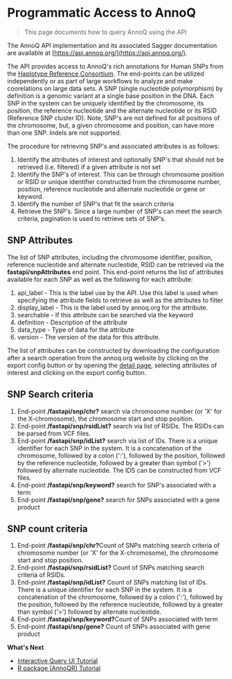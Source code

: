 ---
---

# Programmatic Access to AnnoQ

> This page documents how to query AnnoQ using the API

The AnnoQ API implementation and its associated Sagger documentation are available at [https://api.annoq.org/](https://api.annoq.org/).

The API provides access to AnnoQ's rich annotations for Human SNPs from the [Haplotype Reference Consortium](https://www.sanger.ac.uk/collaboration/haplotype-reference-consortium/).  The end-points can be utilized independently or as part of large workflows to analyze and make coorelations on large data sets. A SNP (single nucleotide polymorphism) by definition is a genomic variant at a single base position in the DNA.  Each SNP in the system can be uniquely identified by the chromosome, its position, the reference nucleotide and the alternate nucleotide or its RSID (Reference SNP cluster ID).  Note, SNP's are not defined for all positions of the chromosome, but, a given chromosome and position, can have more than one SNP. Indels are not supported.


The procedure for retrieving SNP's and associated attributes is as follows:
1.  Identify the attributes of interest and optionally SNP's that should not be retrieved (i.e. filtered) if a given attribute is not set
2.  Identify the SNP's of interest.  This can be through chromosome position or RSID or unique identifier constructed from the chromosome number, position, reference nucleotide and alternate nucleotide or gene or keyword.
3.  Identify the number of SNP's that fit the search criteria
4.  Retrieve the SNP's.  Since a large number of SNP's can meet the search criteria, pagination is used to retrieve sets of SNP's.


## SNP Attributes
The list of SNP attributes, including the chromosome identifier, position, reference nucleotide and alternate nucleotide, RSID can be retrieved via the <strong>fastapi/snpAttributes</strong> end point.  This end-point returns the list of attributes available for each SNP as well as the following for each attribute:
1. api_label - This is the label use by the API.  Use this label is used when specifying the attribute fields to retrieve as well as the attributes to filter
2. display_label - This is the label used by annoq.org for the attribute.
3. searchable - If this attribute can be searched via the keyword
4. definition - Description of the attribute
5. data_type - Type of data for the attribute 
6. version - The version of the data for this attribute. 

The list of attributes can be constructed by downloading the configuration after a search operation from the annoq.org website by clicking on the export config button or by opening the [detail page](https://annoq.org/detail), selecting attributes of interest and clicking on the export config button.


## SNP Search criteria
1.  End-point <strong>/fastapi/snp/chr?</strong> search via chromosome number (or 'X' for the X-chromosome), the chromosome start and stop position.
2.  End-point <strong>/fastapi/snp/rsidList?</strong> search via list of RSIDs.  The RSIDs can be parsed from VCF files.
3.  End-point <strong>/fastapi/snp/idList?</strong> search via list of IDs.  There is a unique identifier for each SNP in the system.  It is a concatenation of the chromosome, followed by a colon (':'), followed by the position, followed by the reference nucleotide, followed by a greater than symbol ('>') followed by alternate nucleotide.  The IDS can be constructed from VCF files.
4.  End-point <strong>/fastapi/snp/keyword?</strong> search for SNP's associated with a term
5.  End-point <strong>/fastapi/snp/gene?</strong> search for SNPs associated with a gene product


## SNP count criteria
1.  End-point <strong>/fastapi/snp/chr?</strong>Count of SNPs matching search criteria of chromosome number (or 'X' for the X-chromosome), the chromosome start and stop position.
2.  End-point <strong>/fastapi/snp/rsidList?</strong> Count of SNPs matching search criteria of RSIDs.
3.  End-point <strong>/fastapi/snp/idList?</strong> Count of SNPs matching list of IDs.  There is a unique identifier for each SNP in the system.  It is a concatenation of the chromosome, followed by a colon (':'), followed by the position, followed by the reference nucleotide, followed by a greater than symbol ('>') followed by alternate nucleotide.
4.  End-point <strong>/fastapi/snp/keyword?</strong>Count of SNPs associated with term
5.  End-point <strong>/fastapi/snp/gene?</strong> Count of SNPs associated with gene product



**What's Next**

- [Interactive Query UI Tutorial]({{site.baseurl}}/docs/tutorials/ui-query)
- [R package (AnnoQR) Tutorial]({{site.baseurl}}/docs/tutorials/r-package)
